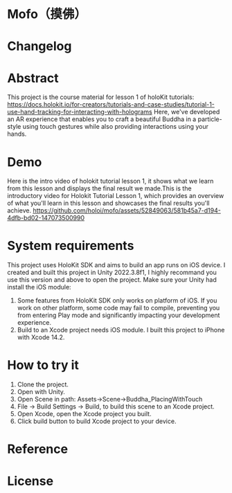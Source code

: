 # Mofo（摸佛）

# Changelog

# Abstract

This project is the course material for lesson 1 of holoKit tutorials:
https://docs.holokit.io/for-creators/tutorials-and-case-studies/tutorial-1-use-hand-tracking-for-interacting-with-holograms
Here, we've developed an AR experience that enables you to craft a beautiful Buddha in a particle-style using touch gestures while also providing interactions using your hands.

# Demo

Here is the intro video of holokit tutorial lesson 1, it shows what we learn from this lesson and displays the final result we made.This is the introductory video for Holokit Tutorial Lesson 1, which provides an overview of what you'll learn in this lesson and showcases the final results you'll achieve.
https://github.com/holoi/mofo/assets/52849063/581b45a7-d194-4dfb-bd02-147073500990

# System requirements

This project uses HoloKit SDK and aims to build an app runs on iOS device.
I created and built this project in Unity 2022.3.8f1, I highly recommand you use this version and above to open the project.
Make sure your Unity had install the iOS module:
  1. Some features from HoloKit SDK only works on platform of iOS. If you work on other platform, some code may fail to compile, preventing you from entering Play mode and significantly impacting your development experience.
  2. Build to an Xcode project needs iOS module.
I built this project to iPhone with Xcode 14.2.

# How to try it
1. Clone the project.
2. Open with Unity.
3. Open Scene in path: Assets->Scene->Buddha_PlacingWithTouch
4. File -> Build Settings -> Build, to build this scene to an Xcode project.
5. Open Xcode, open the Xcode project you built.
6. Click build button to build Xcode project to your device.

# Reference

# License
